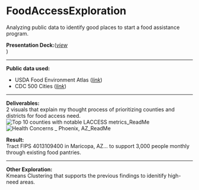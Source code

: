 # FoodAccessExploration
Analyzing public data to identify good places to start a food assistance program. <br>

**Presentation Deck:**([_view_](https://docs.google.com/presentation/d/1P1uYKNmZDFammItZo-DDX2oGPH7vhcBe6CV2DFjHGVo/edit#slide=id.g32b36873436_0_30) <br>)
______________________________________________________________________________
**Public data used:**  <br/>
- USDA Food Environment Atlas ([_link_](https://www.ers.usda.gov/data-products/food-environment-atlas/data-access-and-documentation-downloads))
- CDC 500 Cities ([_link_](https://chronicdata.cdc.gov/500-Cities-Places/500-Cities-Census-Tract-level-Data-GIS-Friendly-Fo/k86t-wghb/about_data))
______________________________________________________________________________
**Deliverables:**  <br/>
2 visuals that explain my thought process of prioritizing counties and districts for food access need. <br>
![Top 10 counties with notable LACCESS metrics_ReadMe](https://github.com/user-attachments/assets/056d75a8-c1ff-46b4-b406-944cae09cf70)
![Health Concerns _ Phoenix, AZ_ReadMe](https://github.com/user-attachments/assets/b9513c4a-dffa-4b86-8f14-e4f712fd36f3)

**Result:** <br/>
Tract FIPS 4013109400 in Maricopa, AZ... to support 3,000 people monthly through existing food pantries.
______________________________________________________________________________
**Other Exploration:**  <br/>
Kmeans Clustering that supports the previous findings to idenitify high-need areas.
